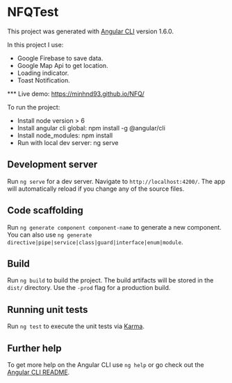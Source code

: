 # NFQTest

This project was generated with [Angular CLI](https://github.com/angular/angular-cli) version 1.6.0.

In this project I use:
- Google Firebase to save data.
- Google Map Api to get location. 
- Loading indicator.
- Toast Notification.

*** Live demo: https://minhnd93.github.io/NFQ/

To run the project:
- Install node version > 6
- Install angular cli global: npm install -g @angular/cli
- Install node_modules: npm install
- Run with local dev server: ng serve

## Development server

Run `ng serve` for a dev server. Navigate to `http://localhost:4200/`. The app will automatically reload if you change any of the source files.

## Code scaffolding

Run `ng generate component component-name` to generate a new component. You can also use `ng generate directive|pipe|service|class|guard|interface|enum|module`.

## Build

Run `ng build` to build the project. The build artifacts will be stored in the `dist/` directory. Use the `-prod` flag for a production build.

## Running unit tests

Run `ng test` to execute the unit tests via [Karma](https://karma-runner.github.io).


## Further help

To get more help on the Angular CLI use `ng help` or go check out the [Angular CLI README](https://github.com/angular/angular-cli/blob/master/README.md).
